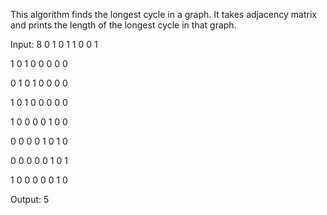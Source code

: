 This algorithm finds the longest cycle in a graph.
It takes adjacency matrix and prints the length of the longest cycle in that graph.

Input:
8
0 1 0 1 1 0 0 1

1 0 1 0 0 0 0 0

0 1 0 1 0 0 0 0

1 0 1 0 0 0 0 0

1 0 0 0 0 1 0 0

0 0 0 0 1 0 1 0

0 0 0 0 0 1 0 1

1 0 0 0 0 0 1 0

Output:
5
